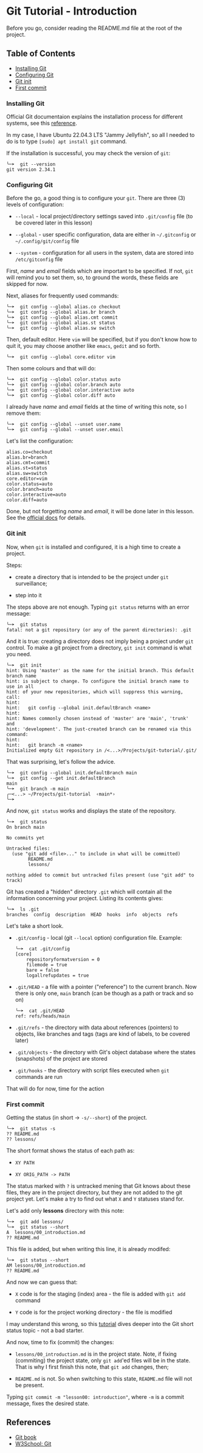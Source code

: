 # Git Tutorial - Introduction

Before you go, consider reading the README.md file at the root of the project.

## Table of Contents

- [Installing Git](#installing-git)
- [Configuring Git](#configuring-git)
- [Git init](#git-init)
- [First commit](#first-commit)

### Installing Git

Official Git documentaion explains the installation process for different systems, see this [reference](https://git-scm.com/book/en/v2/Getting-Started-Installing-Git).

In my case, I have Ubuntu 22.04.3 LTS "Jammy Jellyfish", so all I needed to do is to type `[sudo] apt install git` command.

If the installation is successful, you may check the version of `git`:

```shell
╰─➤  git --version
git version 2.34.1
```

### Configuring Git

Before the go, a good thing is to configure your `git`.
There are three (3) levels of configuration:

- `--local` - local project/directory settings saved into `.git/config` file (to be covered later in this lesson)

- `--global` - user specific configuration, data are either in `~/.gitconfig` or `~/.config/git/config` file

- `--system` - configuration for all users in the system, data are stored into `/etc/gitconfig` file

First, *name* and *email* fields which are important to be specified.
If not, `git` will remind you to set them, so, to ground the words, these fields are skipped for now.

Next, aliases for frequently used commands:

```shell
╰─➤  git config --global alias.co checkout
╰─➤  git config --global alias.br branch
╰─➤  git config --global alias.cmt commit
╰─➤  git config --global alias.st status
╰─➤  git config --global alias.sw switch
```

Then, default editor. Here `vim` will be specified, but if you don't know how to quit it, you may choose another like `emacs`, `gedit` and so forth.

```shell
╰─➤  git config --global core.editor vim
```

Then some colours and that will do:

```shell
╰─➤  git config --global color.status auto
╰─➤  git config --global color.branch auto
╰─➤  git config --global color.interactive auto
╰─➤  git config --global color.diff auto
```

I already have *name* and *email* fields at the time of writing this note, so I remove them:

```shell
╰─➤  git config --global --unset user.name
╰─➤  git config --global --unset user.email
```

Let's list the configuration:

```shell
alias.co=checkout
alias.br=branch
alias.cmt=commit
alias.st=status
alias.sw=switch
core.editor=vim
color.status=auto
color.branch=auto
color.interactive=auto
color.diff=auto
```

Done, but not forgetting *name* and *email*, it will be done later in this lesson. See the [official docs](https://git-scm.com/book/en/v2/Getting-Started-First-Time-Git-Setup) for details.

### Git init

Now, when `git` is installed and configured, it is a high time to create a project.

Steps:

- create a directory that is intended to be the project under `git` surveillance;

- step into it

The steps above are not enough.
Typing `git status` returns with an error message:

```shell
╰─➤  git status
fatal: not a git repository (or any of the parent directories): .git
```

And it is true: creating a directory does not imply being a project under `git` control. To make a git project from a directory, `git init` command is what you need.

```shell
╰─➤  git init
hint: Using 'master' as the name for the initial branch. This default branch name
hint: is subject to change. To configure the initial branch name to use in all
hint: of your new repositories, which will suppress this warning, call:
hint: 
hint:   git config --global init.defaultBranch <name>
hint: 
hint: Names commonly chosen instead of 'master' are 'main', 'trunk' and
hint: 'development'. The just-created branch can be renamed via this command:
hint: 
hint:   git branch -m <name>
Initialized empty Git repository in /<...>/Projects/git-tutorial/.git/
```

That was surprising, let's follow the advice.

```shell
╰─➤  git config --global init.defaultBranch main
╰─➤  git config --get init.defaultBranch
main
╰─➤  git branch -m main
╭─<...> ~/Projects/git-tutorial  ‹main*› 
╰─➤  
```

And now, `git status` works and displays the state of the repository.

```shell
╰─➤  git status
On branch main

No commits yet

Untracked files:
  (use "git add <file>..." to include in what will be committed)
        README.md
        lessons/

nothing added to commit but untracked files present (use "git add" to track)
```

Git has created a "hidden" directory `.git` which will contain all the information concerning your project. Listing its contents gives:

```shell
╰─➤  ls .git
branches  config  description  HEAD  hooks  info  objects  refs
```

Let's take a short look.

- `.git/config` - local (git `--local` option) configuration file. Example:

    ```shell
    ╰─➤  cat .git/config
    [core]
        repositoryformatversion = 0
        filemode = true
        bare = false
        logallrefupdates = true
    ```

- `.git/HEAD` - a file with a pointer ("reference") to the current branch. Now there is only one, `main` branch (can be though as a path or track and so on)

    ```shell
    ╰─➤  cat .git/HEAD 
    ref: refs/heads/main
    ```

- `.git/refs` - the directory with data about references (pointers) to objects, like branches and tags (tags are kind of labels, to be covered later)

- `.git/objects` - the directory with Git's object database where the states (snapshots) of the project are stored

- `.git/hooks` - the directory with script files executed when `git` commands are run

That will do for now, time for the action

### First commit

Getting the status (in short -> `-s/--short`) of the project.

```shell
╰─➤  git status -s
?? README.md
?? lessons/
```

The short format shows the status of each path as:

- `XY PATH`

- `XY ORIG_PATH -> PATH`

The status marked with `?` is untracked mening that Git knows about these files, they are in the project directory, but they are not added to the git project yet. Let's make a try to find out what `X` and `Y` statuses stand for.

Let's add only **lessons** directory with this note:

```shell
╰─➤  git add lessons/
╰─➤  git status --short
A  lessons/00_introduction.md
?? README.md
```

This file is added, but when writing this line, it is already modifed:

```shell
╰─➤  git status --short
AM lessons/00_introduction.md
?? README.md
```

And now we can guess that:

- `X` code is for the staging (index) area - the file is added with `git add` command

- `Y` code is for the project working directory - the file is modified

I may understand this wrong, so this [tutorial](https://www.tutorialspoint.com/what-is-the-short-status-in-git) dives deeper into the Git short status topic - not a bad starter.

And now, time to fix (commit) the changes:

- `lessons/00_introduction.md` is in the project state. Note, if fixing (commiting) the project state, only `git add`'ed files will be in the state. That is why I first finish this note, that `git add` changes, then;

- `README.md` is not. So when switching to this state, `README.md` file will not be present.

Typing `git commit -m "lesson00: introduction"`, where `-m` is a commit message, fixes the desired state.

## References

- [Git book](https://git-scm.com/book/en/v2)
- [W3School: Git](https://www.w3schools.com/git/default.asp)
